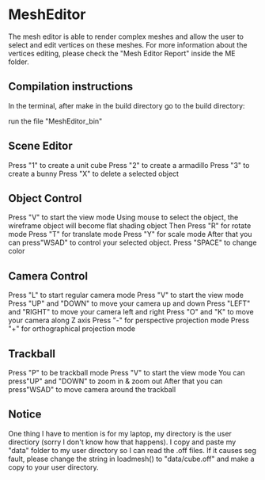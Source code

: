# MeshEditor
The mesh editor is able to render complex meshes and allow the user to select and edit vertices on these meshes. For more information about the vertices editing, please check the "Mesh Editor Report" inside the ME folder. 

## Compilation instructions
In the terminal, after make in the build directory
go to the build directory:

run the file "MeshEditor_bin"

## Scene Editor
Press "1" to create a unit cube
Press "2" to create a armadillo
Press "3" to create a bunny
Press "X" to delete a selected object 

## Object Control

Press "V" to start the view mode
Using mouse to select the object, the wireframe object will become flat shading object
Then
Press "R" for rotate mode
Press "T" for translate mode
Press "Y" for scale mode
After that you can press"WSAD" to control your selected object.
Press "SPACE" to change color

## Camera Control
Press "L" to start regular camera mode
Press "V" to start the view mode
Press "UP" and "DOWN" to move your camera up and down
Press "LEFT" and "RIGHT" to move your camera left and right 
Press "O" and "K" to move your camera along Z axis
Press "-" for perspective projection mode
Press "+" for orthographical projection mode

## Trackball
Press "P" to be trackball mode
Press "V" to start the view mode
You can press"UP" and "DOWN" to zoom in & zoom out
After that you can press"WSAD" to move camera around the trackball

## Notice

One thing I have to mention is for my laptop, my directory is the user directiory (sorry I don't know how that happens). I copy and paste my "data" folder to my user directory so I can read the .off files. If it causes seg fault, please change the string in loadmesh() to "data/cube.off" and make a copy to your user directory.
